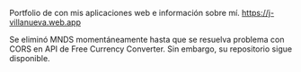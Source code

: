 Portfolio de con mis aplicaciones web e información sobre mí.
https://j-villanueva.web.app

Se eliminó MNDS momentáneamente hasta que se resuelva problema con CORS en API de Free Currency Converter. Sin embargo, su repositorio sigue disponible.
